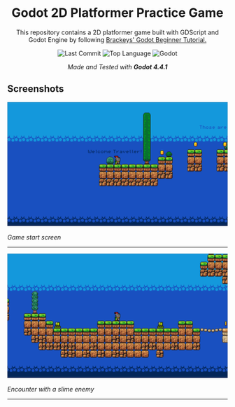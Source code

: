 <div align="center">

# Godot 2D Platformer Practice Game

This repository contains a 2D platformer game built with GDScript and Godot Engine by following [Brackeys' Godot Beginner Tutorial.](https://www.youtube.com/watch?v=LOhfqjmasi0)

![Last Commit](https://img.shields.io/github/last-commit/emirbesir/godot-2d-platformer?style=flat&logo=git&logoColor=white&color=0080ff)
![Top Language](https://img.shields.io/github/languages/top/emirbesir/godot-2d-platformer?style=flat&color=0080ff)
![Godot](https://img.shields.io/badge/Godot-478CBF.svg?style=flat&logo=godotengine&logoColor=white)

_Made and Tested with **Godot 4.4.1**_

</div>

## Screenshots

![Screenshot 1](docs/img/screenshot_1.png)

*Game start screen*

---

![Screenshot 2](docs/img/screenshot_2.png)

*Encounter with a slime enemy*

---
